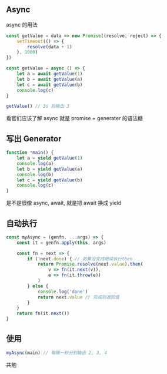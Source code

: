 ## Async

async 的用法

```js
const getValue = data => new Promise((resolve, reject) => {
    setTimeout(() => {
        resolve(data + 1)
    }, 1000)
})

const getValue = async () => {
    let a = await getValue(1)
    let b = await getValue(a)
    let c = await getValue(b)
    console.log(c)
}

getValue() // 3s 后输出 3
```

看官们应该了解 async 就是 promise + generater 的语法糖



## 写出 Generator

```js
function *main() {
    let a = yield getValue(1)
    console.log(a)
    let b = yield getValue(a)
    console.log(b)
    let c = yield getValue(b)
    console.log(c)
}
```

是不是很像 async, await, 就是把 await 换成 yield

## 自动执行

```js
const myAsync = (genfn, ...args) => {
    const it = genfn.apply(this, args)

    const fn = next => {
        if (!next.done) { // 如果没完成继续执行then
            return Promise.resolve(next.value).then(
                v => fn(it.next(v)),
                e => fn(it.throw(e))
            )
        } else {
            console.log('done')
            return next.value // 完成则返回值
        }
    }
    return fn(it.next())
}
```

## 使用

```js
myAsync(main) // 每隔一秒分别输出 2, 3, 4
```

共勉

